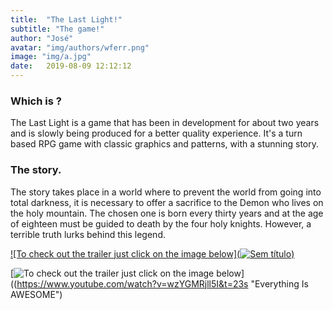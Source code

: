 ```yaml
---
title:  "The Last Light!"
subtitle: "The game!"
author: "José"
avatar: "img/authors/wferr.png"
image: "img/a.jpg"
date:   2019-08-09 12:12:12
---
```


### Which is ?
  
  The Last Light is a game that has been in development for about two years and is slowly being produced for a better quality experience.
It's a turn based RPG game with classic graphics and patterns, with a stunning story.

### The story.

The story takes place in a world where to prevent the world from going into total darkness, it is necessary to offer a sacrifice to the Demon who lives on the holy mountain.
The chosen one is born every thirty years and at the age of eighteen must be guided to death by the four holy knights.
However, a terrible truth lurks behind this legend.

[![To check out the trailer just click on the image below](![Sem título](https://user-images.githubusercontent.com/53841150/62828356-b5ce0600-bbba-11e9-9493-f5379329fd9d.png))](https://www.youtube.com/watch?v=wzYGMRjll5I&t=23s")

[![To check out the trailer just click on the image below](https://user-images.githubusercontent.com/53841150/62828356-b5ce0600-bbba-11e9-9493-f5379329fd9d.png)]((https://www.youtube.com/watch?v=wzYGMRjll5I&t=23s "Everything Is AWESOME")
